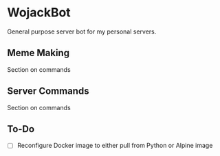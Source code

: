 # WojackBot

General purpose server bot for my personal servers.

## Meme Making

Section on commands

## Server Commands

Section on commands

## To-Do

- [ ] Reconfigure Docker image to either pull from Python or Alpine image

